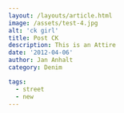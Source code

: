 ```yaml
---
layout: /layouts/article.html
image: /assets/test-4.jpg
alt: 'ck girl'
title: Post CK
description: This is an Attire
date: '2012-04-06'
author: Jan Anhalt
category: Denim

tags:
  - street
  - new
---
```

